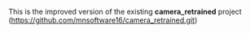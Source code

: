 This is the improved version of the existing **camera_retrained** project (https://github.com/mnsoftware16/camera_retrained.git)

